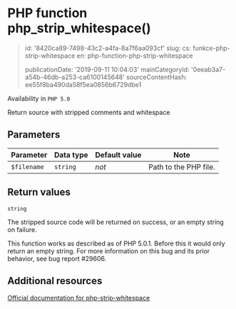 PHP function php_strip_whitespace()
===================================

> id: '8420ca89-7498-43c2-a4fa-8a7f6aa093cf'
> slug:
> 	cs: funkce-php-strip-whitespace
> 	en: php-function-php-strip-whitespace
> 
> publicationDate: '2019-09-11 10:04:03'
> mainCategoryId: '0eeab3a7-a54b-46db-a253-ca6100145648'
> sourceContentHash: ee55f8ba490da58f5ea0856b6729dbe1

Availability in `PHP 5.0`

Return source with stripped comments and whitespace


Parameters
--------------

| Parameter | Data type | Default value | Note |
|-----|-----|-----|-----|
| `$filename` | `string` | *not* | Path to the PHP file. |


Return values
----------------

`string`

The stripped source code will be returned on success, or an empty string
on failure.
</p>
<p>
This function works as described as of PHP 5.0.1. Before this it would
only return an empty string. For more information on this bug and its
prior behavior, see bug report
#29606.

Additional resources
------------

[Official documentation for php-strip-whitespace](https://www.php.net/manual/en/function.php-strip-whitespace.php)
